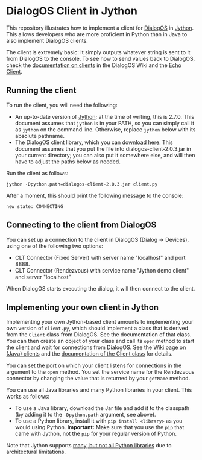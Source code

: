 # DialogOS Client in Jython

This repository illustrates how to implement a client for [DialogOS](https://github.com/dialogos-project/dialogos) in [Jython](http://www.jython.org/). This allows developers who are more proficient in Python than in Java to also implement DialogOS clients.

The client is extremely basic: It simply outputs whatever string is sent to it from DialogOS to the console. To see how to send values back to DialogOS, check the [documentation on clients](https://github.com/dialogos-project/dialogos/wiki/Clients) in the DialogOS Wiki and the [Echo Client](https://github.com/dialogos-project/dialogos-echo-client).


## Running the client

To run the client, you will need the following:

* An up-to-date version of [Jython](http://www.jython.org/downloads.html); at the time of writing, this is 2.7.0. This document assumes that `jython` is in your PATH, so you can simply call it as `jython` on the command line. Otherwise, replace `jython` below with its absolute pathname.
* The DialogOS client library, which you can [download here](https://github.com/dialogos-project/dialogos/releases/download/2.0.3/dialogos-client-2.0.3.jar). This document assumes that you put the file into dialogos-client-2.0.3.jar in your current directory; you can also put it somewhere else, and will then have to adjust the paths below as needed.

Run the client as follows:

```
jython -Dpython.path=dialogos-client-2.0.3.jar client.py
```

After a moment, this should print the following message to the console:

```
new state: CONNECTING
```


## Connecting to the client from DialogOS

You can set up a connection to the client in DialogOS (Dialog -> Devices), using one of the following two options:

* CLT Connector (Fixed Server) with server name "localhost" and port 8888.
* CLT Connector (Rendezvous) with service name "Jython demo client" and server "localhost"

When DialogOS starts executing the dialog, it will then connect to the client.


## Implementing your own client in Jython

Implementing your own Jython-based client amounts to implementing your own version of `client.py`, which should implement a class that is derived from the `Client` class from DialogOS. See the documentation of that class. You can then create an object of your class and call its `open` method to start the client and wait for connections from DialogOS. See the [Wiki page on (Java) clients](https://github.com/dialogos-project/dialogos/wiki/Clients) and the [documentation of the Client class](https://jitpack.io/com/github/dialogos-project/dialogos/dialogos/-SNAPSHOT/javadoc/com/clt/dialog/client/Client.html) for details.

You can set the port on which your client listens for connections in the argument to the `open` method. You set the service name for the Rendezvous connector by changing the value that is returned by your `getName` method.

You can use all Java libraries and many Python libraries in your client. This works as follows:

* To use a Java library, download the Jar file and add it to the classpath (by adding it to the `-Dpython.path` argument, see above).
* To use a Python library, install it with `pip install <library>` as you would using Python. **Important:** Make sure that you use the `pip` that came with Jython, not the `pip` for your regular version of Python.

Note that Jython supports [many, but not all Python libraries](http://www.jython.org/faq3.html) due to architectural limitations.

